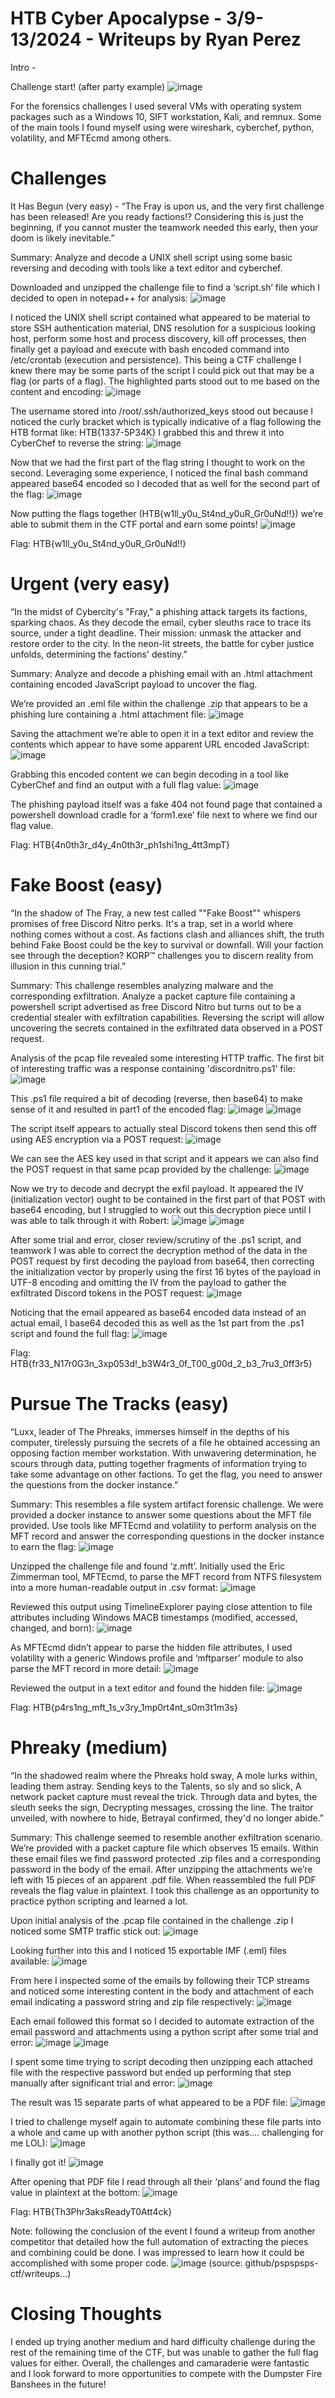 HTB Cyber Apocalypse - 3/9-13/2024 - Writeups by Ryan Perez
===============================================================

Intro -


Challenge start! (after party example)
![image](https://github.com/ryanperez151/CTF-Writeups/assets/50554328/f06187b1-c766-4e50-9d26-d7bf49416b0f)


For the forensics challenges I used several VMs with operating system packages such as a Windows 10, SIFT workstation, Kali, and remnux. Some of the main tools I found myself using were wireshark, cyberchef, python, volatility, and MFTEcmd among others.




Challenges
===============================================================

It Has Begun (very easy) - “The Fray is upon us, and the very first challenge has been released! Are you ready factions!? Considering this is just the beginning, if you cannot muster the teamwork needed this early, then your doom is likely inevitable.”

Summary: Analyze and decode a UNIX shell script using some basic reversing and decoding with tools like a text editor and cyberchef.

Downloaded and unzipped the challenge file to find a ‘script.sh’ file which I decided to open in notepad++ for analysis:
![image](https://github.com/ryanperez151/CTF-Writeups/assets/50554328/16ebc20f-3639-4376-9a60-3c965df73c4b)


I noticed the UNIX shell script contained what appeared to be material to store SSH authentication material, DNS resolution for a suspicious looking host, perform some host and process discovery, kill off processes, then finally get a payload and execute with bash encoded command into /etc/crontab (execution and persistence).
This being a CTF challenge I knew there may be some parts of the script I could pick out that may be a flag (or parts of a flag). The highlighted parts stood out to me based on the content and encoding:
![image](https://github.com/ryanperez151/CTF-Writeups/assets/50554328/ae4b685d-cfe3-4041-b6db-89e9fa7d7b68)


The username stored into /root/.ssh/authorized_keys stood out because I noticed the curly bracket which is typically indicative of a flag following the HTB format like: HTB{1337-5P34K}
I grabbed this and threw it into CyberChef to reverse the string: 
![image](https://github.com/ryanperez151/CTF-Writeups/assets/50554328/576efe9d-a577-481a-8d14-70facaf4a6f1)


Now that we had the first part of the flag string I thought to work on the second. Leveraging some experience, I noticed the final bash command appeared base64 encoded so I decoded that as well for the second part of the flag:
![image](https://github.com/ryanperez151/CTF-Writeups/assets/50554328/c1694ea1-e58c-4508-a0f4-30623100292d)


Now putting the flags together (HTB{w1ll_y0u_St4nd_y0uR_Gr0uNd!!}) we’re able to submit them in the CTF portal and earn some points!
![image](https://github.com/ryanperez151/CTF-Writeups/assets/50554328/a7d13e04-b5c6-423b-afc3-b78659cf60fa)


Flag: HTB{w1ll_y0u_St4nd_y0uR_Gr0uNd!!}




Urgent (very easy) 
===============================================================

“In the midst of Cybercity's "Fray," a phishing attack targets its factions, sparking chaos. As they decode the email, cyber sleuths race to trace its source, under a tight deadline. Their mission: unmask the attacker and restore order to the city. In the neon-lit streets, the battle for cyber justice unfolds, determining the factions' destiny.” 

Summary: Analyze and decode a phishing email with an .html attachment containing encoded JavaScript payload to uncover the flag.

We’re provided an .eml file within the challenge .zip that appears to be a phishing lure containing a .html attachment file:
![image](https://github.com/ryanperez151/CTF-Writeups/assets/50554328/5a63a718-6b19-4edf-98f9-8c8615229cd9)


Saving the attachment we’re able to open it in a text editor and review the contents which appear to have some apparent URL encoded JavaScript:
![image](https://github.com/ryanperez151/CTF-Writeups/assets/50554328/430efe9c-e93c-4bc8-a32b-90037cae816c)


Grabbing this encoded content we can begin decoding in a tool like CyberChef and find an output with a full flag value:
![image](https://github.com/ryanperez151/CTF-Writeups/assets/50554328/4c055ff0-8802-4087-b997-cfd9f89722e1)


The phishing payload itself was a fake 404 not found page that contained a powershell download cradle for a ‘form1.exe’ file next to where we find our flag value.


Flag: HTB{4n0th3r_d4y_4n0th3r_ph1shi1ng_4tt3mpT}




Fake Boost (easy)
===============================================================

“In the shadow of The Fray, a new test called ""Fake Boost"" whispers promises of free Discord Nitro perks. It's a trap, set in a world where nothing comes without a cost. As factions clash and alliances shift, the truth behind Fake Boost could be the key to survival or downfall. Will your faction see through the deception? KORP™ challenges you to discern reality from illusion in this cunning trial.”

Summary: This challenge resembles analyzing malware and the corresponding exfiltration. Analyze a packet capture file containing a powershell script advertised as free Discord Nitro but turns out to be a credential stealer with exfiltration capabilities. Reversing the script will allow uncovering the secrets contained in the exfiltrated data observed in a POST request.

Analysis of the pcap file revealed some interesting HTTP traffic. The first bit of interesting traffic was a response containing 'discordnitro.ps1' file:
![image](https://github.com/ryanperez151/CTF-Writeups/assets/50554328/4feb8a5f-c239-49e9-80ea-7f47f09cead2)


This .ps1 file required a bit of decoding (reverse, then base64) to make sense of it and resulted in part1 of the encoded flag:
![image](https://github.com/ryanperez151/CTF-Writeups/assets/50554328/ac23bf56-6591-4ffd-ae48-588ae3f00db1)
![image](https://github.com/ryanperez151/CTF-Writeups/assets/50554328/54a31b04-e09f-40b7-abae-1737effb3d58)


The script itself appears to actually steal Discord tokens then send this off using AES encryption via a POST request: 
![image](https://github.com/ryanperez151/CTF-Writeups/assets/50554328/57010df1-cc72-4dc8-98ff-a1fa4ac38284)


We can see the AES key used in that script and it appears we can also find the POST request in that same pcap provided by the challenge:
![image](https://github.com/ryanperez151/CTF-Writeups/assets/50554328/4cafb39b-e15f-4406-b56d-63700fc9b909)


Now we try to decode and decrypt the exfil payload. It appeared the IV (initialization vector) ought to be contained in the first part of that POST with base64 encoding, but I struggled to work out this decryption piece until I was able to talk through it with Robert:
![image](https://github.com/ryanperez151/CTF-Writeups/assets/50554328/bbcf325f-e015-4d0d-88b7-8a0307c224a0)
![image](https://github.com/ryanperez151/CTF-Writeups/assets/50554328/c31d6542-6121-4646-9c4f-aac79612fe5c)


After some trial and error, closer review/scrutiny of the .ps1 script, and teamwork I was able to correct the decryption method of the data in the POST request by first decoding the payload from base64, then correcting the initialization vector by properly using the first 16 bytes of the payload in UTF-8 encoding and omitting the IV from the payload to gather the exfiltrated Discord tokens in the POST request: 
![image](https://github.com/ryanperez151/CTF-Writeups/assets/50554328/00115ee5-08a7-405b-a72e-ae901594a1b7)


Noticing that the email appeared as base64 encoded data instead of an actual email, I base64 decoded this as well as the 1st part from the .ps1 script and found the full flag:
![image](https://github.com/ryanperez151/CTF-Writeups/assets/50554328/da2f34b2-419f-4f70-bd48-66e3d602dd08)


Flag: HTB{fr33_N17r0G3n_3xp053d!_b3W4r3_0f_T00_g00d_2_b3_7ru3_0ff3r5}




Pursue The Tracks (easy)
===============================================================

“Luxx, leader of The Phreaks, immerses himself in the depths of his computer, tirelessly pursuing the secrets of a file he obtained accessing an opposing faction member workstation. With unwavering determination, he scours through data, putting together fragments of information trying to take some advantage on other factions. To get the flag, you need to answer the questions from the docker instance.”

Summary: This resembles a file system artifact forensic challenge. We were provided a docker instance to answer some questions about the MFT file provided. Use tools like MFTEcmd and volatility to perform analysis on the MFT record and answer the corresponding questions in the docker instance to earn the flag: 
![image](https://github.com/ryanperez151/CTF-Writeups/assets/50554328/77c8ccb4-4804-4365-b335-42d0dd9a27bd)


Unzipped the challenge file and found ‘z.mft’. Initially used the Eric Zimmerman tool, MFTEcmd, to parse the MFT record from NTFS filesystem into a more human-readable output in .csv format:
![image](https://github.com/ryanperez151/CTF-Writeups/assets/50554328/6e3f6fa5-4e6e-4ef1-9ef4-1f3778d55753)


Reviewed this output using TimelineExplorer paying close attention to file attributes including Windows MACB timestamps (modified, accessed, changed, and born):
![image](https://github.com/ryanperez151/CTF-Writeups/assets/50554328/8d8cd2ce-f011-4e92-9a30-8705ba350228)


As MFTEcmd didn’t appear to parse the hidden file attributes, I used volatility with a generic Windows profile and ‘mftparser’ module to also parse the MFT record in more detail:
![image](https://github.com/ryanperez151/CTF-Writeups/assets/50554328/55014c49-08b4-4111-bcd1-ea6dfea196aa)


Reviewed the output in a text editor and found the hidden file:
![image](https://github.com/ryanperez151/CTF-Writeups/assets/50554328/52f13860-dd8c-4336-a44e-33b88d80cbe2)


Flag: HTB{p4rs1ng_mft_1s_v3ry_1mp0rt4nt_s0m3t1m3s}




Phreaky (medium)
===============================================================


“In the shadowed realm where the Phreaks hold sway,
A mole lurks within, leading them astray.
Sending keys to the Talents, so sly and so slick,
A network packet capture must reveal the trick.
Through data and bytes, the sleuth seeks the sign,
Decrypting messages, crossing the line.
The traitor unveiled, with nowhere to hide,
Betrayal confirmed, they'd no longer abide.”

Summary: This challenge seemed to resemble another exfiltration scenario. We’re provided with a packet capture file which observes 15 emails. Within these email files we find password protected .zip files and a corresponding password in the body of the email. After unzipping the attachments we’re left with 15 pieces of an apparent .pdf file. When reassembled the full PDF reveals the flag value in plaintext. I took this challenge as an opportunity to practice python scripting and learned a lot.


Upon initial analysis of the .pcap file contained in the challenge .zip I noticed some SMTP traffic stick out: 
![image](https://github.com/ryanperez151/CTF-Writeups/assets/50554328/d8ba8024-33b9-4612-b3e8-d16825589a89)


Looking further into this and I noticed 15 exportable IMF (.eml) files available:
![image](https://github.com/ryanperez151/CTF-Writeups/assets/50554328/361ff307-5fab-4f2c-8e33-2ca43692a533)


From here I inspected some of the emails by following their TCP streams and noticed some interesting content in the body and attachment of each email indicating a password string and zip file respectively:
![image](https://github.com/ryanperez151/CTF-Writeups/assets/50554328/c1901d4c-8e4d-4b91-b342-f6b904f0fda6)


Each email followed this format so I decided to automate extraction of the email password and attachments using a python script after some trial and error:
![image](https://github.com/ryanperez151/CTF-Writeups/assets/50554328/65714f31-e0ed-4bc9-b711-dafa202ae1f6)
![image](https://github.com/ryanperez151/CTF-Writeups/assets/50554328/a0b05ba7-339f-4478-9120-93f1e9e39993)


I spent some time trying to script decoding then unzipping each attached file with the respective password but ended up performing that step manually after significant trial and error:
![image](https://github.com/ryanperez151/CTF-Writeups/assets/50554328/aa90f379-0f9b-431d-970c-edf35306631c)


The result was 15 separate parts of what appeared to be a PDF file:
![image](https://github.com/ryanperez151/CTF-Writeups/assets/50554328/a20b6fb5-2f36-4193-bb09-a684be443c77)


I tried to challenge myself again to automate combining these file parts into a whole and came up with another python script (this was…. challenging for me LOL):
![image](https://github.com/ryanperez151/CTF-Writeups/assets/50554328/72991e77-3380-4f95-8000-608cee3c2095)


I finally got it!
![image](https://github.com/ryanperez151/CTF-Writeups/assets/50554328/9f59c492-a966-4a8a-b467-e7a0cc7c076e)


After opening that PDF file I read through all their ‘plans’ and found the flag value in plaintext at the bottom:
![image](https://github.com/ryanperez151/CTF-Writeups/assets/50554328/d91f39a2-ac31-479f-8675-c5536151f7a0)


Flag: HTB{Th3Phr3aksReadyT0Att4ck} 


Note: following the conclusion of the event I found a writeup from another competitor that detailed how the full automation of extracting the pieces and combining could be done. I was impressed to learn how it could be accomplished with some proper code.
![image](https://github.com/ryanperez151/CTF-Writeups/assets/50554328/e1cbaae3-7218-49f9-9ae7-0bfceb4fc8c2)
(source: github/pspspsps-ctf/writeups…)




Closing Thoughts
===============================================================

I ended up trying another medium and hard difficulty challenge during the rest of the remaining time of the CTF, but was unable to gather the full flag values for either.
Overall, the challenges and camaraderie were fantastic and I look forward to more opportunities to compete with the Dumpster Fire Banshees in the future!
